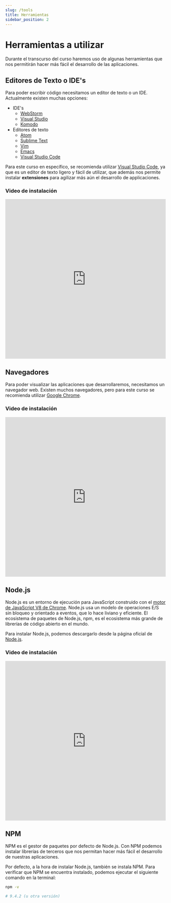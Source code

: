 ```yaml
---
slug: /tools
title: Herramientas
sidebar_position: 2
---
```


# Herramientas a utilizar

Durante el transcurso del curso haremos uso de algunas herramientas que nos permitirán hacer más fácil el desarrollo de las aplicaciones.

## Editores de Texto o IDE's

Para poder escribir código necesitamos un editor de texto o un IDE. Actualmente existen muchas opciones:

- IDE's
  - [WebStorm](https://www.jetbrains.com/es-es/webstorm/)
  - [Visual Studio](https://visualstudio.microsoft.com/es/)
  - [Komodo](https://www.activestate.com/products/komodo-ide/)
- Editores de texto
  - [Atom](https://atom.io/)
  - [Sublime Text](https://www.sublimetext.com/)
  - [Vim](https://www.vim.org/)
  - [Emacs](https://www.gnu.org/software/emacs/)
  - [Visual Studio Code](https://code.visualstudio.com/)

Para este curso en específico, se recomienda utilizar [Visual Studio Code](https://code.visualstudio.com/), ya que es un editor de texto ligero y fácil de utilizar, que además nos permite instalar **extensiones** para agilizar más aún el desarrollo de applicaciones.

### Video de instalación

<iframe width="100%" height="500" src="https://www.youtube.com/embed/f2eDJva9f2Y" title="YouTube video player" frameborder="0" allow="accelerometer; autoplay; clipboard-write; encrypted-media; gyroscope; picture-in-picture; web-share" allowfullscreen></iframe>

## Navegadores

Para poder visualizar las aplicaciones que desarrollaremos, necesitamos un navegador web. Existen muchos navegadores, pero para este curso se recomienda utilizar [Google Chrome](https://www.google.com/intl/es/chrome/).

### Video de instalación

<iframe width="100%" height="500" src="https://www.youtube.com/embed/Cplrx6gEOzc" title="YouTube video player" frameborder="0" allow="accelerometer; autoplay; clipboard-write; encrypted-media; gyroscope; picture-in-picture; web-share" allowfullscreen></iframe>

## Node.js

Node.js es un entorno de ejecución para JavaScript construido con el [motor de JavaScript V8 de Chrome](https://developers.google.com/v8/). Node.js usa un modelo de operaciones E/S sin bloqueo y orientado a eventos, que lo hace liviano y eficiente. El ecosistema de paquetes de Node.js, npm, es el ecosistema más grande de librerías de código abierto en el mundo.

Para instalar Node.js, podemos descargarlo desde la página oficial de [Node.js](https://nodejs.org/es/).

### Video de instalación

<iframe width="100%" height="500" src="https://www.youtube.com/embed/czFj5zoI5uc" title="YouTube video player" frameborder="0" allow="accelerometer; autoplay; clipboard-write; encrypted-media; gyroscope; picture-in-picture; web-share" allowfullscreen></iframe>

## NPM

NPM es el gestor de paquetes por defecto de Node.js. Con NPM podemos instalar librerías de terceros que nos permitan hacer más fácil el desarrollo de nuestras aplicaciones.

Por defecto, a la hora de instalar Node.js, también se instala NPM. Para verificar que NPM se encuentra instalado, podemos ejecutar el siguiente comando en la terminal:

```bash
npm -v

# 9.4.2 (u otra versión)
```

